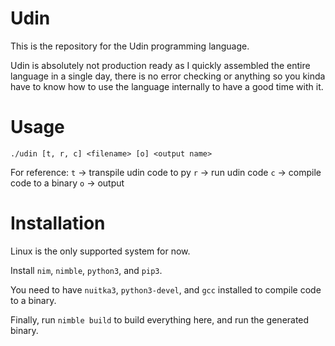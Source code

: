 # Udin
This is the repository for the Udin programming language.

Udin is absolutely not production ready as I quickly assembled the entire language in a single day, there is no error checking or anything so you kinda have to know how to use the language internally to have a good time with it.

# Usage
`./udin [t, r, c] <filename> [o] <output name>`

For reference:
`t` -> transpile udin code to py
`r` -> run udin code
`c` -> compile code to a binary
`o` -> output

# Installation
Linux is the only supported system for now.

Install `nim`, `nimble`, `python3`, and `pip3`.

You need to have `nuitka3`, `python3-devel`, and `gcc` installed to compile code to a binary.

Finally, run `nimble build` to build everything here, and run the generated binary.
